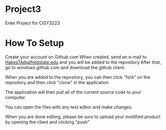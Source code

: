 Project3
========

Enke Project for CISY3223

How To Setup
========

Create your account on Github.com
When created, send an e-mail to HakesTA@alfredstate.edu and you will be added to the repository 
After that, go to windows.github.com and download the github client.

When you are added to the repository, you can then click "fork" on the repository and then click "clone" in the application

The application will then pull all of the current source code to your computer.

You can open the files with any text editor and make changes.

When you are done editing, please be sure to upload your modified product by opening the client and clicking "push"

